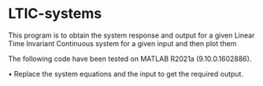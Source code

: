 # LTIC-systems


This program is to obtain the system response and output for a given Linear Time Invariant Continuous system for a given input and then plot them

The following code have been tested on MATLAB R2021a (9.10.0.1602886).



• Replace the system equations and the input to get the required output.
